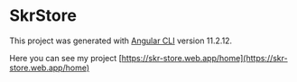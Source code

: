 # SkrStore

This project was generated with [Angular CLI](https://github.com/angular/angular-cli) version 11.2.12.

Here you can see my project [https://skr-store.web.app/home](https://skr-store.web.app/home)
